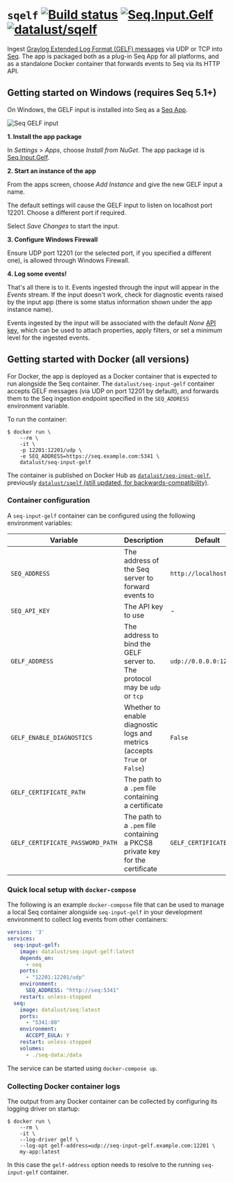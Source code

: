 # `sqelf` [![Build status](https://ci.appveyor.com/api/projects/status/t32q67tvbvsgjxck?svg=true)](https://ci.appveyor.com/project/datalust/sqelf) [![Seq.Input.Gelf](https://img.shields.io/nuget/v/Seq.Input.Gelf.svg?style=flat)](https://nuget.org/packages/Seq.Input.Gelf) [![datalust/sqelf](https://img.shields.io/badge/docker-datalust%2Fsqelf-yellowgreen.svg)](https://hub.docker.com/r/datalust/sqelf)

Ingest [Graylog Extended Log Format (GELF) messages](http://docs.graylog.org/en/2.5/pages/gelf.html) via UDP or TCP into [Seq](https://datalust.co/seq). The app is packaged both as a plug-in Seq App for all platforms, and as a standalone Docker container that forwards events to Seq via its HTTP API.

## Getting started on Windows (requires Seq 5.1+)

On Windows, the GELF input is installed into Seq as a [Seq App](https://docs.getseq.net/docs/installing-seq-apps).

![Seq GELF input](https://raw.githubusercontent.com/datalust/sqelf/dev/asset/app-screenshot.png)

**1. Install the app package**

In _Settings_ > _Apps_, choose _Install from NuGet_. The app package id is [Seq.Input.Gelf](https://nuget.org/packages/Seq.Input.Gelf).

**2. Start an instance of the app**

From the apps screen, choose _Add Instance_ and give the new GELF input a name.

The default settings will cause the GELF input to listen on localhost port 12201. Choose a different port if required.

Select _Save Changes_ to start the input.

**3. Configure Windows Firewall**

Ensure UDP port 12201 (or the selected port, if you specified a different one), is allowed through Windows Firewall.

**4. Log some events!**

That's all there is to it. Events ingested through the input will appear in the _Events_ stream. If the input doesn't work, check for diagnostic events raised by the input app (there is some status information shown under the app instance name).

Events ingested by the input will be associated with the default _None_ [API key](https://docs.getseq.net/docs/api-keys), which can be used to attach properties, apply filters, or set a minimum level for the ingested events.

## Getting started with Docker (all versions)

For Docker, the app is deployed as a Docker container that is expected to run alongside the Seq container. The `datalust/seq-input-gelf` container accepts GELF messages (via UDP on port 12201 by default), and forwards them to the Seq ingestion endpoint specified in the `SEQ_ADDRESS` environment variable.

To run the container:

```shell
$ docker run \
    --rm \
    -it \
    -p 12201:12201/udp \
    -e SEQ_ADDRESS=https://seq.example.com:5341 \
    datalust/seq-input-gelf
```

The container is published on Docker Hub as [`datalust/seq-input-gelf`](https://hub.docker.com/r/datalust/seq-input-gelf), previously [`datalust/sqelf` (still updated, for backwards-compatibility)](https://hub.docker.com/r/datalust/sqelf).

### Container configuration

A `seq-input-gelf` container can be configured using the following environment variables:

| Variable                         | Description                                                                  | Default                 |
|----------------------------------|------------------------------------------------------------------------------|-------------------------|
| `SEQ_ADDRESS`                    | The address of the Seq server to forward events to                           | `http://localhost:5341` |
| `SEQ_API_KEY`                    | The API key to use                                                           | -                       |
| `GELF_ADDRESS`                   | The address to bind the GELF server to. The protocol may be `udp` or `tcp`   | `udp://0.0.0.0:12201`   |
| `GELF_ENABLE_DIAGNOSTICS`        | Whether to enable diagnostic logs and metrics (accepts `True` or `False`)    | `False`                 |
| `GELF_CERTIFICATE_PATH`          | The path to a `.pem` file containing a certificate                           |                         |
| `GELF_CERTIFICATE_PASSWORD_PATH` | The path to a `.pem` file containing a PKCS8 private key for the certificate | `GELF_CERTIFICATE_PATH` |

### Quick local setup with `docker-compose`

The following is an example `docker-compose` file that can be used to manage a local Seq container alongside `seq-input-gelf` in your development environment to collect log events from other containers:

```yaml
version: '3'
services:
  seq-input-gelf:
    image: datalust/seq-input-gelf:latest
    depends_on:
      - seq
    ports:
      - "12201:12201/udp"
    environment:
      SEQ_ADDRESS: "http://seq:5341"
    restart: unless-stopped
  seq:
    image: datalust/seq:latest
    ports:
      - "5341:80"
    environment:
      ACCEPT_EULA: Y
    restart: unless-stopped
    volumes:
      - ./seq-data:/data
```

The service can be started using `docker-compose up`.

### Collecting Docker container logs

The output from any Docker container can be collected by configuring its logging driver on startup:

```shell
$ docker run \
    --rm \
    -it \
    --log-driver gelf \
    --log-opt gelf-address=udp://seq-input-gelf.example.com:12201 \
    my-app:latest
```

In this case the `gelf-address` option needs to resolve to the running `seq-input-gelf` container.

